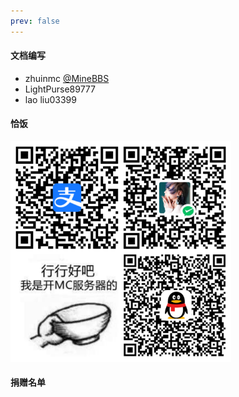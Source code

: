 ```yaml
---
prev: false
---
```


#### 文档编写
- zhuinmc [@MineBBS](https://www.minebbs.com/members/azhunotfound.4315/)
- LightPurse89777
- lao liu03399

#### 恰饭
<img src=/imgs/恰饭.jpg width=70% />

#### 捐赠名单
<!--@include: Donate.md-->
